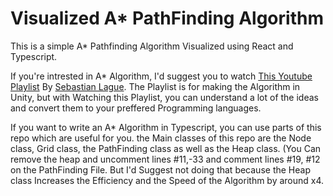 # Visualized A* PathFinding Algorithm
This is a simple A* Pathfinding Algorithm Visualized using React and Typescript.

If you're intrested in A* Algorithm, I'd suggest you to watch <a href="https://www.youtube.com/playlist?list=PLFt_AvWsXl0cq5Umv3pMC9SPnKjfp9eGW">This Youtube Playlist</a> By <a href="https://www.youtube.com/channel/UCmtyQOKKmrMVaKuRXz02jbQ">Sebastian Lague</a>. The Playlist is for making the Algorithm in Unity, but with Watching this Playlist, you can understand a lot of the ideas and convert them to your preffered Programming languages.

If you want to write an A* Algorithm in Typescript, you can use parts of this repo which are useful for you.
the Main classes of this repo are the Node class, Grid class, the PathFinding class as well as the Heap class. (You Can remove the heap and uncomment lines #11,-33 and comment lines #19, #12 on the PathFinding File. But I'd Suggest not doing that because the Heap class Increases the Efficiency and the Speed of the Algorithm by around x4.
